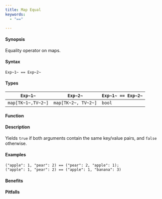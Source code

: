 ```yaml
---
title: Map Equal
keywords:
  - "=="

---
```


#### Synopsis

Equality operator on maps.

#### Syntax

`Exp~1~ == Exp~2~`

#### Types

| `Exp~1~`            |  `Exp~2~`             | `Exp~1~ == Exp~2~`  |
| --- | --- | --- |
| `map[TK~1~,TV~2~]` |  `map[TK~2~, TV~2~]` | `bool`                |


#### Function

#### Description

Yields `true` if both arguments contain the same key/value pairs, and `false` otherwise.

#### Examples

```rascal-shell
("apple": 1, "pear": 2) == ("pear": 2, "apple": 1);
("apple": 1, "pear": 2) == ("apple": 1, "banana": 3) 
```

#### Benefits

#### Pitfalls

